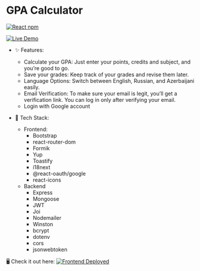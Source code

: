 # GPA Calculator

[![React npm](https://img.shields.io/badge/react-18.2.0-%23f1e05a?logo=React)](https://www.npmjs.com/package/react/v/18.2.0)

[![Live Demo](https://img.shields.io/badge/Live-Demo-brightgreen?style=flat-square)](https://uomgcalculator.netlify.app/)

* ✨ Features:
    * Calculate your GPA: Just enter your points, credits and subject, and you’re good to go.
    * Save your grades: Keep track of your grades and revise them later.
    * Language Options: Switch between English, Russian, and Azerbaijani easily.
    * Email Verification: To make sure your email is legit, you’ll get a verification link. You can log in only after verifying your email.
    * Login with Google account
    
* 🚀 Tech Stack:
    * Frontend:
        * Bootstrap
        * react-router-dom
        * Formik
        * Yup
        * Toastify
        * i18next
        * @react-oauth/google
        * react-icons
    * Backend
        * Express
        * Mongoose
        * JWT
        * Joi
        * Nodemailer
        * Winston
        * bcrypt
        * dotenv
        * cors
        * jsonwebtoken


🖥️ Check it out here:
[![Frontend Deployed](https://img.shields.io/badge/Frontend-Deployed-brightgreen?style=flat-square)](https://uomgcalculator.netlify.app/)

